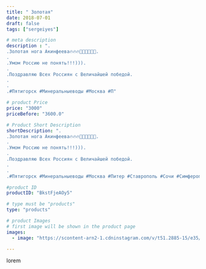 ```yaml
---
title: " Золотая"
date: 2018-07-01
draft: false
tags: ["sergeiyes"]

# meta description
description : ".
.Золотая нога Акинфеева🔥🔥🔥🚀🚀🚀💪💪💪.
.
.Умом Россию не понять!!!))).
.
.Поздравляю Всех Россиян с Величайшей победой.
.
.
.#Пятигорск #Минеральныеводы #Москва #П"

# product Price
price: "3000"
priceBefore: "3600.0"

# Product Short Description
shortDescription: ".
.Золотая нога Акинфеева🔥🔥🔥🚀🚀🚀💪💪💪.
.
.Умом Россию не понять!!!))).
.
.Поздравляю Всех Россиян с Величайшей победой.
.
.
.#Пятигорск #Минеральныеводы #Москва #Питер #Ставрополь #Сочи #Симферополь #Севастополь #СКФО #УФО #Анапа #Краснодар #Екатеринбург #Челябинск #Ессентуки #Железноводск #Кисловодск #бизнес #Ростовнадону #gruppazahvata #Нижнийновгород #sergeystar #nl_int #biznes #бизнесидея  #Волгоград #churslabs #xopoшо_летом #инстазбк"

#product ID
productID: "BkstFjeAOy5"

# type must be "products"
type: "products"

# product Images
# first image will be shown in the product page
images:
  - image: "https://scontent-arn2-1.cdninstagram.com/v/t51.2885-15/e35/35618056_1960710180635278_1950228234025041920_n.jpg?tp=1&_nc_ht=scontent-arn2-1.cdninstagram.com&_nc_cat=110&_nc_ohc=UZr6788hrQ8AX8WqaQf&ccb=7-4&oh=3990ad817d1644d0876a04ea07112239&oe=60830310&_nc_sid=86f79a&ig_cache_key=MTgxNDAyMzA0MzY5ODE5MTU0NQ%3D%3D.2-ccb7-4"

---
```

lorem
